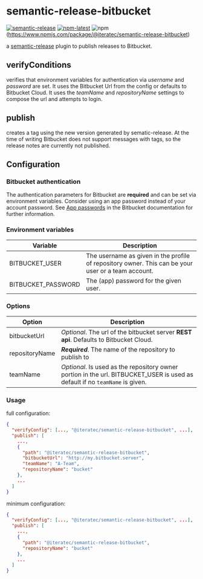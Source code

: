 # semantic-release-bitbucket

[![semantic-release](https://img.shields.io/badge/%20%20%F0%9F%93%A6%F0%9F%9A%80-semantic--release-e10079.svg)](https://github.com/semantic-release/semantic-release) [![npm-latest](https://img.shields.io/npm/v/@iteratec/semantic-release-bitbucket/latest.svg)](https://www.npmjs.com/package/@iteratec/semantic-release-bitbucket) ![npm](https://img.shields.io/npm/l/express.svg)(https://www.npmjs.com/package/@iteratec/semantic-release-bitbucket)

a [semantic-release](https://github.com/semantic-release/semantic-release) plugin to publish releases to Bitbucket.

## verifyConditions

verifies that environment variables for authentication via _username_ and _password_ are set.
It uses the Bitbucket Url from the config or defaults to Bitbucket Cloud.
It uses the _teamName_ and _repositoryName_ settings to compose the url and attempts to login.

## publish

creates a tag using the new version generated by sematic-release.
At the time of writing Bitbucket does not support messages with tags, so the release notes are currently not published.

## Configuration

### Bitbucket authentication

The authentication parameters for Bitbucket are **required** and can be set via environment variables.
Consider using an app password instead of your account password.
See [App passwords](https://confluence.atlassian.com/bitbucket/app-passwords-828781300.html) in the Bitbucket documentation for further information.

### Environment variables

| Variable            | Description |
|---------------------|-------------|
| BITBUCKET_USER      | The username as given in the profile of repository owner. This can be your user or a team account. |
| BITBUCKET_PASSWORD  | The (app) password for the given user. |

### Options

| Option | Description |
|--------|-------------|
| bitbucketUrl | _Optional_. The url of the bitbucket server  **REST api**. Defaults to Bitbucket Cloud. |
| repositoryName | **_Required_**. The name of the repository to publish to |
| teamName | _Optional_. Is used as the repository owner portion in the url. BITBUCKET_USER is used as default if no `teamName` is given. |

### Usage

full configuration:

``` json
{
  "verifyConfig": [..., "@iteratec/semantic-release-bitbucket", ...],
  "publish": [
    ...,
    {
      "path": "@iteratec/semantic-release-bitbucket",
      "bitbucketUrl": "http://my.bitbucket.server",
      "teamName": "A-Team",
      "repositoryName": "bucket"
    },
    ...
  ]
}
```
minimum configuration:
``` json
{
  "verifyConfig": [..., "@iteratec/semantic-release-bitbucket", ...],
  "publish": [
    ...,
    {
      "path": "@iteratec/semantic-release-bitbucket",
      "repositoryName": "bucket"
    },
    ...
  ]
}
```